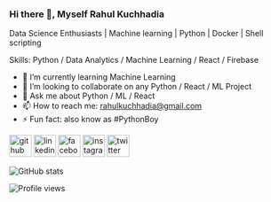 ### Hi there 👋, Myself Rahul Kuchhadia

Data Science Enthusiasts | Machine learning | Python | Docker | Shell scripting

Skills: Python / Data Analytics / Machine Learning / React / Firebase

- 🌱 I’m currently learning Machine Learning 
- 👯 I’m looking to collaborate on any Python / React / ML Project 
- 💬 Ask me about Python / ML / React 
- 📫 How to reach me: rahulkuchhadia@gmail.com 
- ⚡ Fun fact: also know as #PythonBoy 


[<img src='https://cdn.jsdelivr.net/npm/simple-icons@3.0.1/icons/github.svg' alt='github' height='40'>](https://github.com/rahul188)  [<img src='https://cdn.jsdelivr.net/npm/simple-icons@3.0.1/icons/linkedin.svg' alt='linkedin' height='40'>](https://www.linkedin.com/in/rahul-kuchhadia/)  [<img src='https://cdn.jsdelivr.net/npm/simple-icons@3.0.1/icons/facebook.svg' alt='facebook' height='40'>](https://www.facebook.com/rahul.kuchhadia.3)  [<img src='https://cdn.jsdelivr.net/npm/simple-icons@3.0.1/icons/instagram.svg' alt='instagram' height='40'>](https://www.instagram.com/r_k_1_8_/)  [<img src='https://cdn.jsdelivr.net/npm/simple-icons@3.0.1/icons/twitter.svg' alt='twitter' height='40'>](https://twitter.com/Rahulkuchhadia5)  

![GitHub stats](https://github-readme-stats.vercel.app/api?username=rahul188&show_icons=true)  

![Profile views](https://gpvc.arturio.dev/rahul188)  
